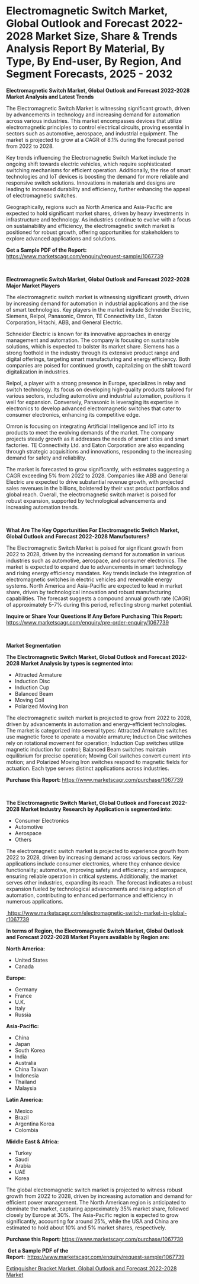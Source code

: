 <p><h1>Electromagnetic Switch Market, Global Outlook and Forecast 2022-2028 Market Size, Share & Trends Analysis Report By Material, By Type, By End-user, By Region, And Segment Forecasts, 2025 - 2032</h1></p><p><strong>Electromagnetic Switch Market, Global Outlook and Forecast 2022-2028 Market Analysis and Latest Trends</strong></p>
<p><p>The Electromagnetic Switch Market is witnessing significant growth, driven by advancements in technology and increasing demand for automation across various industries. This market encompasses devices that utilize electromagnetic principles to control electrical circuits, proving essential in sectors such as automotive, aerospace, and industrial equipment. The market is projected to grow at a CAGR of 8.1% during the forecast period from 2022 to 2028.</p><p>Key trends influencing the Electromagnetic Switch Market include the ongoing shift towards electric vehicles, which require sophisticated switching mechanisms for efficient operation. Additionally, the rise of smart technologies and IoT devices is boosting the demand for more reliable and responsive switch solutions. Innovations in materials and designs are leading to increased durability and efficiency, further enhancing the appeal of electromagnetic switches.</p><p>Geographically, regions such as North America and Asia-Pacific are expected to hold significant market shares, driven by heavy investments in infrastructure and technology. As industries continue to evolve with a focus on sustainability and efficiency, the electromagnetic switch market is positioned for robust growth, offering opportunities for stakeholders to explore advanced applications and solutions.</p></p>
<p><strong>Get a Sample PDF of the Report:&nbsp;</strong> <a href="https://www.marketscagr.com/enquiry/request-sample/1067739?utm_campaign=2110&utm_medium=2&utm_source=Github&utm_content=ia&utm_term=21032025&utm_id=electromagnetic-switch-market-global-outlook-and-forecast-2022-2028">https://www.marketscagr.com/enquiry/request-sample/1067739</a></p>
<p>&nbsp;</p>
<p><strong>Electromagnetic Switch Market, Global Outlook and Forecast 2022-2028 Major Market Players</strong></p>
<p><p>The electromagnetic switch market is witnessing significant growth, driven by increasing demand for automation in industrial applications and the rise of smart technologies. Key players in the market include Schneider Electric, Siemens, Relpol, Panasonic, Omron, TE Connectivity Ltd., Eaton Corporation, Hitachi, ABB, and General Electric.</p><p>Schneider Electric is known for its innovative approaches in energy management and automation. The company is focusing on sustainable solutions, which is expected to bolster its market share. Siemens has a strong foothold in the industry through its extensive product range and digital offerings, targeting smart manufacturing and energy efficiency. Both companies are poised for continued growth, capitalizing on the shift toward digitalization in industries.</p><p>Relpol, a player with a strong presence in Europe, specializes in relay and switch technology. Its focus on developing high-quality products tailored for various sectors, including automotive and industrial automation, positions it well for expansion. Conversely, Panasonic is leveraging its expertise in electronics to develop advanced electromagnetic switches that cater to consumer electronics, enhancing its competitive edge.</p><p>Omron is focusing on integrating Artificial Intelligence and IoT into its products to meet the evolving demands of the market. The company projects steady growth as it addresses the needs of smart cities and smart factories. TE Connectivity Ltd. and Eaton Corporation are also expanding through strategic acquisitions and innovations, responding to the increasing demand for safety and reliability.</p><p>The market is forecasted to grow significantly, with estimates suggesting a CAGR exceeding 5% from 2022 to 2028. Companies like ABB and General Electric are expected to drive substantial revenue growth, with projected sales revenues in the billions, bolstered by their vast product portfolios and global reach. Overall, the electromagnetic switch market is poised for robust expansion, supported by technological advancements and increasing automation trends.</p></p>
<p>&nbsp;</p>
<p><strong>What Are The Key Opportunities For Electromagnetic Switch Market, Global Outlook and Forecast 2022-2028 Manufacturers?</strong></p>
<p><p>The Electromagnetic Switch Market is poised for significant growth from 2022 to 2028, driven by the increasing demand for automation in various industries such as automotive, aerospace, and consumer electronics. The market is expected to expand due to advancements in smart technology and rising energy efficiency mandates. Key trends include the integration of electromagnetic switches in electric vehicles and renewable energy systems. North America and Asia-Pacific are expected to lead in market share, driven by technological innovation and robust manufacturing capabilities. The forecast suggests a compound annual growth rate (CAGR) of approximately 5-7% during this period, reflecting strong market potential.</p></p>
<p><strong>Inquire or Share Your Questions If Any Before Purchasing This Report:</strong> <a href="https://www.marketscagr.com/enquiry/pre-order-enquiry/1067739?utm_campaign=2110&utm_medium=2&utm_source=Github&utm_content=ia&utm_term=21032025&utm_id=electromagnetic-switch-market-global-outlook-and-forecast-2022-2028">https://www.marketscagr.com/enquiry/pre-order-enquiry/1067739</a></p>
<p>&nbsp;</p>
<p><strong>Market Segmentation</strong></p>
<p><strong>The Electromagnetic Switch Market, Global Outlook and Forecast 2022-2028 Market Analysis by types is segmented into:</strong></p>
<p><ul><li>Attracted Armature</li><li>Induction Disc</li><li>Induction Cup</li><li>Balanced Beam</li><li>Moving Coil</li><li>Polarized Moving Iron</li></ul></p>
<p><p>The electromagnetic switch market is projected to grow from 2022 to 2028, driven by advancements in automation and energy-efficient technologies. The market is categorized into several types: Attracted Armature switches use magnetic force to operate a movable armature; Induction Disc switches rely on rotational movement for operation; Induction Cup switches utilize magnetic induction for control; Balanced Beam switches maintain equilibrium for precise operation; Moving Coil switches convert current into motion; and Polarized Moving Iron switches respond to magnetic fields for actuation. Each type serves distinct applications across industries.</p></p>
<p><strong>Purchase this Report:&nbsp;</strong><a href="https://www.marketscagr.com/purchase/1067739?utm_campaign=2110&utm_medium=2&utm_source=Github&utm_content=ia&utm_term=21032025&utm_id=electromagnetic-switch-market-global-outlook-and-forecast-2022-2028">https://www.marketscagr.com/purchase/1067739</a></p>
<p>&nbsp;</p>
<p><strong>The Electromagnetic Switch Market, Global Outlook and Forecast 2022-2028 Market Industry Research by Application is segmented into:</strong></p>
<p><ul><li>Consumer Electronics</li><li>Automotive</li><li>Aerospace</li><li>Others</li></ul></p>
<p><p>The electromagnetic switch market is projected to experience growth from 2022 to 2028, driven by increasing demand across various sectors. Key applications include consumer electronics, where they enhance device functionality; automotive, improving safety and efficiency; and aerospace, ensuring reliable operation in critical systems. Additionally, the market serves other industries, expanding its reach. The forecast indicates a robust expansion fueled by technological advancements and rising adoption of automation, contributing to enhanced performance and efficiency in numerous applications.</p></p>
<p><a href="https://www.marketscagr.com/electromagnetic-switch-market-in-global-r1067739?utm_campaign=2110&utm_medium=2&utm_source=Github&utm_content=ia&utm_term=21032025&utm_id=electromagnetic-switch-market-global-outlook-and-forecast-2022-2028">&nbsp;https://www.marketscagr.com/electromagnetic-switch-market-in-global-r1067739</a></p>
<p><strong>In terms of Region, the Electromagnetic Switch Market, Global Outlook and Forecast 2022-2028 Market Players available by Region are:</strong></p>
<p>
    <p> <strong> North America: </strong>
        <ul>
            <li>United States</li>
            <li>Canada</li>
        </ul>
        </p> 
    <p> <strong> Europe: </strong>
        <ul>
            <li>Germany</li>
            <li>France</li>
            <li>U.K.</li>
            <li>Italy</li>
            <li>Russia</li>
        </ul>
        </p> 
    <p> <strong> Asia-Pacific: </strong>
        <ul>
            <li>China</li>
            <li>Japan</li>
            <li>South Korea</li>
            <li>India</li>
            <li>Australia</li>
            <li>China Taiwan</li>
            <li>Indonesia</li>
            <li>Thailand</li>
            <li>Malaysia</li>
        </ul>
        </p> 
    <p> <strong> Latin America: </strong>
        <ul>
            <li>Mexico</li>
            <li>Brazil</li>
            <li>Argentina Korea</li>
            <li>Colombia</li>
        </ul>
        </p> 
    <p> <strong> Middle East & Africa: </strong>
        <ul>
            <li>Turkey</li>
            <li>Saudi</li>
            <li>Arabia</li>
            <li>UAE</li>
            <li>Korea</li>
        </ul>
    </p>
    </p>
<p><p>The global electromagnetic switch market is projected to witness robust growth from 2022 to 2028, driven by increasing automation and demand for efficient power management. The North American region is anticipated to dominate the market, capturing approximately 35% market share, followed closely by Europe at 30%. The Asia-Pacific region is expected to grow significantly, accounting for around 25%, while the USA and China are estimated to hold about 10% and 5% market shares, respectively.</p></p>
<p><strong>Purchase this Report: </strong><a href="https://www.marketscagr.com/purchase/1067739?utm_campaign=2110&utm_medium=2&utm_source=Github&utm_content=ia&utm_term=21032025&utm_id=electromagnetic-switch-market-global-outlook-and-forecast-2022-2028">https://www.marketscagr.com/purchase/1067739</a></p>
<p>&nbsp;<strong>Get a Sample PDF of the Report:&nbsp;&nbsp;</strong><a href="https://www.marketscagr.com/enquiry/request-sample/1067739?utm_campaign=2110&utm_medium=2&utm_source=Github&utm_content=ia&utm_term=21032025&utm_id=electromagnetic-switch-market-global-outlook-and-forecast-2022-2028">https://www.marketscagr.com/enquiry/request-sample/1067739</a></p>
<p><strong></strong></p>
<p><p><a href="https://github.com/JakirUddin651/Market-Research-Report-List-2/blob/main/extinguisher-bracket-market-global-outlook-and-forecast-2022-2028-market.md?utm_campaign=2110&utm_medium=2&utm_source=Github&utm_content=ia&utm_term=21032025&utm_id=electromagnetic-switch-market-global-outlook-and-forecast-2022-2028">Extinguisher Bracket Market, Global Outlook and Forecast 2022-2028 Market</a></p></p>